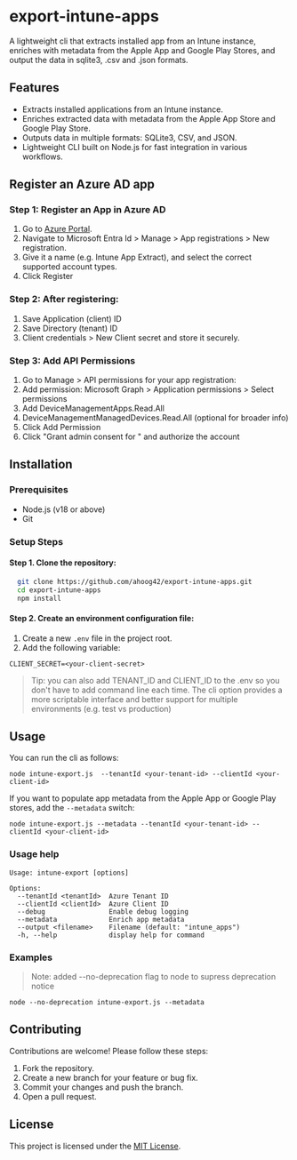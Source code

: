 # export-intune-apps

A lightweight cli that extracts installed app from an Intune instance, enriches with metadata from the Apple App and Google Play Stores, and output the data in sqlite3, .csv and .json formats.

## Features

- Extracts installed applications from an Intune instance.
- Enriches extracted data with metadata from the Apple App Store and Google Play Store.
- Outputs data in multiple formats: SQLite3, CSV, and JSON.
- Lightweight CLI built on Node.js for fast integration in various workflows.

## Register an Azure AD app

### Step 1: Register an App in Azure AD

1. Go to [Azure Portal](https://portal.azure.com/#home).
1. Navigate to Microsoft Entra Id > Manage > App registrations > New registration.
1. Give it a name (e.g. Intune App Extract), and select the correct supported account types.
1. Click Register

### Step 2: After registering:

1. Save Application (client) ID
1. Save Directory (tenant) ID
1. Client credentials > New Client secret and store it securely.

### Step 3: Add API Permissions

1. Go to Manage > API permissions for your app registration:
1. Add permission: Microsoft Graph > Application permissions > Select permissions
1. Add DeviceManagementApps.Read.All
1. DeviceManagementManagedDevices.Read.All (optional for broader info)
1. Click Add Permission
1. Click "Grant admin consent for <account name>" and authorize the account

## Installation

### Prerequisites

- Node.js (v18 or above)
- Git

### Setup Steps

#### Step 1. Clone the repository:

```bash
  git clone https://github.com/ahoog42/export-intune-apps.git
  cd export-intune-apps
  npm install
```

#### Step 2. Create an environment configuration file:

1. Create a new `.env` file in the project root.
1. Add the following variable:

```
CLIENT_SECRET=<your-client-secret>
```

> Tip: you can also add TENANT_ID and CLIENT_ID to the .env so you don't have to add command line each time. The cli option provides a more scriptable interface and better support for multiple environments (e.g. test vs production)

## Usage

You can run the cli as follows:

`node intune-export.js  --tenantId <your-tenant-id> --clientId <your-client-id>`

If you want to populate app metadata from the Apple App or Google Play stores, add the `--metadata` switch:

`node intune-export.js --metadata --tenantId <your-tenant-id> --clientId <your-client-id>`

### Usage help
```
Usage: intune-export [options]

Options:
  --tenantId <tenantId>  Azure Tenant ID
  --clientId <clientId>  Azure Client ID
  --debug                Enable debug logging
  --metadata             Enrich app metadata
  --output <filename>    Filename (default: "intune_apps")
  -h, --help             display help for command
```

### Examples

> Note: added --no-deprecation flag to node to supress deprecation notice

`node --no-deprecation intune-export.js --metadata`

## Contributing

Contributions are welcome! Please follow these steps:

1. Fork the repository.
2. Create a new branch for your feature or bug fix.
3. Commit your changes and push the branch.
4. Open a pull request.

## License

This project is licensed under the [MIT License](LICENSE).
